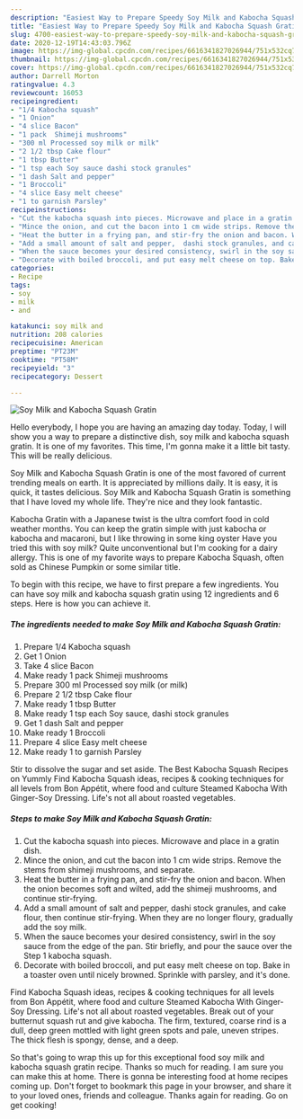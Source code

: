 ```yaml
---
description: "Easiest Way to Prepare Speedy Soy Milk and Kabocha Squash Gratin"
title: "Easiest Way to Prepare Speedy Soy Milk and Kabocha Squash Gratin"
slug: 4700-easiest-way-to-prepare-speedy-soy-milk-and-kabocha-squash-gratin
date: 2020-12-19T14:43:03.796Z
image: https://img-global.cpcdn.com/recipes/6616341827026944/751x532cq70/soy-milk-and-kabocha-squash-gratin-recipe-main-photo.jpg
thumbnail: https://img-global.cpcdn.com/recipes/6616341827026944/751x532cq70/soy-milk-and-kabocha-squash-gratin-recipe-main-photo.jpg
cover: https://img-global.cpcdn.com/recipes/6616341827026944/751x532cq70/soy-milk-and-kabocha-squash-gratin-recipe-main-photo.jpg
author: Darrell Morton
ratingvalue: 4.3
reviewcount: 16053
recipeingredient:
- "1/4 Kabocha squash"
- "1 Onion"
- "4 slice Bacon"
- "1 pack  Shimeji mushrooms"
- "300 ml Processed soy milk or milk"
- "2 1/2 tbsp Cake flour"
- "1 tbsp Butter"
- "1 tsp each Soy sauce dashi stock granules"
- "1 dash Salt and pepper"
- "1 Broccoli"
- "4 slice Easy melt cheese"
- "1 to garnish Parsley"
recipeinstructions:
- "Cut the kabocha squash into pieces. Microwave and place in a gratin dish."
- "Mince the onion, and cut the bacon into 1 cm wide strips. Remove the stems from shimeji mushrooms, and separate."
- "Heat the butter in a frying pan, and stir-fry the onion and bacon. When the onion becomes soft and wilted, add the shimeji mushrooms, and continue stir-frying."
- "Add a small amount of salt and pepper,  dashi stock granules, and cake flour, then continue stir-frying. When they are no longer floury, gradually add the soy milk."
- "When the sauce becomes your desired consistency, swirl in the soy sauce from the edge of the pan. Stir briefly, and pour the sauce over the Step 1 kabocha squash."
- "Decorate with boiled broccoli, and put easy melt cheese on top. Bake in a toaster oven until nicely browned. Sprinkle with parsley, and it&#39;s done."
categories:
- Recipe
tags:
- soy
- milk
- and

katakunci: soy milk and 
nutrition: 208 calories
recipecuisine: American
preptime: "PT23M"
cooktime: "PT58M"
recipeyield: "3"
recipecategory: Dessert

---
```



![Soy Milk and Kabocha Squash Gratin](https://img-global.cpcdn.com/recipes/6616341827026944/751x532cq70/soy-milk-and-kabocha-squash-gratin-recipe-main-photo.jpg)

Hello everybody, I hope you are having an amazing day today. Today, I will show you a way to prepare a distinctive dish, soy milk and kabocha squash gratin. It is one of my favorites. This time, I'm gonna make it a little bit tasty. This will be really delicious.

Soy Milk and Kabocha Squash Gratin is one of the most favored of current trending meals on earth. It is appreciated by millions daily. It is easy, it is quick, it tastes delicious. Soy Milk and Kabocha Squash Gratin is something that I have loved my whole life. They're nice and they look fantastic.

Kabocha Gratin with a Japanese twist is the ultra comfort food in cold weather months. You can keep the gratin simple with just kabocha or kabocha and macaroni, but I like throwing in some king oyster Have you tried this with soy milk? Quite unconventional but I&#39;m cooking for a dairy allergy. This is one of my favorite ways to prepare Kabocha Squash, often sold as Chinese Pumpkin or some similar title.


To begin with this recipe, we have to first prepare a few ingredients. You can have soy milk and kabocha squash gratin using 12 ingredients and 6 steps. Here is how you can achieve it.

<!--inarticleads1-->

##### The ingredients needed to make Soy Milk and Kabocha Squash Gratin:

1. Prepare 1/4 Kabocha squash
1. Get 1 Onion
1. Take 4 slice Bacon
1. Make ready 1 pack  Shimeji mushrooms
1. Prepare 300 ml Processed soy milk (or milk)
1. Prepare 2 1/2 tbsp Cake flour
1. Make ready 1 tbsp Butter
1. Make ready 1 tsp each Soy sauce, dashi stock granules
1. Get 1 dash Salt and pepper
1. Make ready 1 Broccoli
1. Prepare 4 slice Easy melt cheese
1. Make ready 1 to garnish Parsley


Stir to dissolve the sugar and set aside. The Best Kabocha Squash Recipes on Yummly Find Kabocha Squash ideas, recipes &amp; cooking techniques for all levels from Bon Appétit, where food and culture Steamed Kabocha With Ginger-Soy Dressing. Life&#39;s not all about roasted vegetables. 

<!--inarticleads2-->

##### Steps to make Soy Milk and Kabocha Squash Gratin:

1. Cut the kabocha squash into pieces. Microwave and place in a gratin dish.
1. Mince the onion, and cut the bacon into 1 cm wide strips. Remove the stems from shimeji mushrooms, and separate.
1. Heat the butter in a frying pan, and stir-fry the onion and bacon. When the onion becomes soft and wilted, add the shimeji mushrooms, and continue stir-frying.
1. Add a small amount of salt and pepper,  dashi stock granules, and cake flour, then continue stir-frying. When they are no longer floury, gradually add the soy milk.
1. When the sauce becomes your desired consistency, swirl in the soy sauce from the edge of the pan. Stir briefly, and pour the sauce over the Step 1 kabocha squash.
1. Decorate with boiled broccoli, and put easy melt cheese on top. Bake in a toaster oven until nicely browned. Sprinkle with parsley, and it&#39;s done.


Find Kabocha Squash ideas, recipes &amp; cooking techniques for all levels from Bon Appétit, where food and culture Steamed Kabocha With Ginger-Soy Dressing. Life&#39;s not all about roasted vegetables. Break out of your butternut squash rut and give kabocha. The firm, textured, coarse rind is a dull, deep green mottled with light green spots and pale, uneven stripes. The thick flesh is spongy, dense, and a deep. 

So that's going to wrap this up for this exceptional food soy milk and kabocha squash gratin recipe. Thanks so much for reading. I am sure you can make this at home. There is gonna be interesting food at home recipes coming up. Don't forget to bookmark this page in your browser, and share it to your loved ones, friends and colleague. Thanks again for reading. Go on get cooking!
